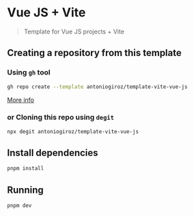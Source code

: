 # Vue JS + Vite

> Template for Vue JS projects + Vite

## Creating a repository from this template

### Using `gh` tool

```bash
gh repo create --template antoniogiroz/template-vite-vue-js
```

[More info](https://docs.github.com/en/repositories/creating-and-managing-repositories/creating-a-repository-from-a-template)

### or Cloning this repo using `degit`

```bash
npx degit antoniogiroz/template-vite-vue-js
```

## Install dependencies

```bash
pnpm install
```

## Running

```bash
pnpm dev
```
